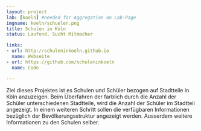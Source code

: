```yaml
---
layout: project
lab: [koeln] #needed for Aggregation on Lab-Page
imgname: koeln/schueler.png
title: Schulen in Köln
status: Laufend, Sucht Mitmacher

links:
- url: http://schuleninkoeln.github.io
  name: Webseite
- url: https://github.com/schuleninkoeln
  name: Code

---
```

Ziel dieses Projektes ist es Schulen und Schüler bezogen auf Stadtteile in Köln anzuzeigen. Beim Überfahren der farblich durch die Anzahl der Schüler unterschiedenen Stadtteile, wird die Anzahl der Schüler im Stadtteil angezeigt. In einem weiteren Schritt sollen die verfügbaren Informationen bezüglich der Bevölkerungsstruktur angezeigt werden. Ausserdem weitere Informationen zu den Schulen selber.
